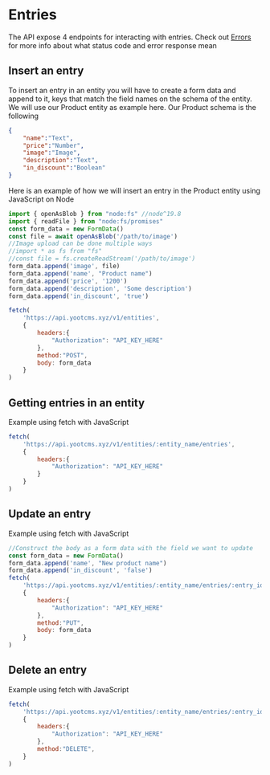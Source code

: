 # Entries
The API expose 4 endpoints for interacting with entries. Check out [Errors](/errors) for more info about
what status code and error response mean

## Insert an entry
To insert an entry in an entity you will have to create a form data and append to it, keys that match
the field names on the schema of the entity. We will use our Product entity as example here.
Our Product schema is the following
```json
{
    "name":"Text",
    "price":"Number",
    "image":"Image",
    "description":"Text",
    "in_discount":"Boolean"
}
```
Here is an example of how we will insert an entry in the Product entity using JavaScript on Node
```js
import { openAsBlob } from "node:fs" //node^19.8
import { readFile } from "node:fs/promises"
const form_data = new FormData()
const file = await openAsBlob('/path/to/image')
//Image upload can be done multiple ways
//import * as fs from "fs"
//const file = fs.createReadStream('/path/to/image')
form_data.append('image', file)
form_data.append('name', "Product name")
form_data.append('price', '1200')
form_data.append('description', 'Some description')
form_data.append('in_discount', 'true')

fetch(
    'https://api.yootcms.xyz/v1/entities',
    {
        headers:{
            "Authorization": "API_KEY_HERE"
        },
        method:"POST",
        body: form_data
    }
)
```

## Getting entries in an entity
Example using fetch with JavaScript
```js
fetch(
    'https://api.yootcms.xyz/v1/entities/:entity_name/entries',
    {
        headers:{
            "Authorization": "API_KEY_HERE"
        }
    }
)
```

## Update an entry
Example using fetch with JavaScript
```js
//Construct the body as a form data with the field we want to update
const form_data = new FormData()
form_data.append('name', "New product name")
form_data.append('in_discount', 'false')
fetch(
    'https://api.yootcms.xyz/v1/entities/:entity_name/entries/:entry_id',
    {
        headers:{
            "Authorization": "API_KEY_HERE"
        },
        method:"PUT",
        body: form_data
    }
)
```


## Delete an entry
Example using fetch with JavaScript
```js
fetch(
    'https://api.yootcms.xyz/v1/entities/:entity_name/entries/:entry_id',
    {
        headers:{
            "Authorization": "API_KEY_HERE"
        },
        method:"DELETE",
    }
)
```
